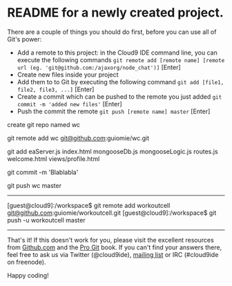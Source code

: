 # README for a newly created project.

There are a couple of things you should do first, before you can use all of Git's power:

  * Add a remote to this project: in the Cloud9 IDE command line, you can execute the following commands
    `git remote add [remote name] [remote url (eg. 'git@github.com:/ajaxorg/node_chat')]` [Enter]
  * Create new files inside your project
  * Add them to to Git by executing the following command
    `git add [file1, file2, file3, ...]` [Enter]
  * Create a commit which can be pushed to the remote you just added
    `git commit -m 'added new files'` [Enter]
  * Push the commit the remote
    `git push [remote name] master` [Enter]

create git repo named wc

git remote add wc git@github.com:guiomie/wc.git

git add eaServer.js index.html mongooseDb.js mongooseLogic.js routes.js welcome.html views/profile.html

git commit -m 'Blablabla'

git push wc master


--------------------------------

[guest@cloud9]:/workspace$ git remote add workoutcell git@github.com:guiomie/workoutcell.git
[guest@cloud9]:/workspace$ git push -u workoutcell master


---------------------------------------


That's it! If this doesn't work for you, please visit the excellent resources from [Github.com](http://help.github.com) and the [Pro Git](http://http://progit.org/book/) book.
If you can't find your answers there, feel free to ask us via Twitter (@cloud9ide), [mailing list](groups.google.com/group/cloud9-ide) or IRC (#cloud9ide on freenode).

Happy coding!